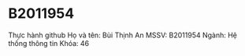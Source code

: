 # B2011954
Thực hành github
Họ và tên: Bùi Thịnh An
MSSV: B2011954
Ngành: Hệ thống thông tin
Khóa: 46
